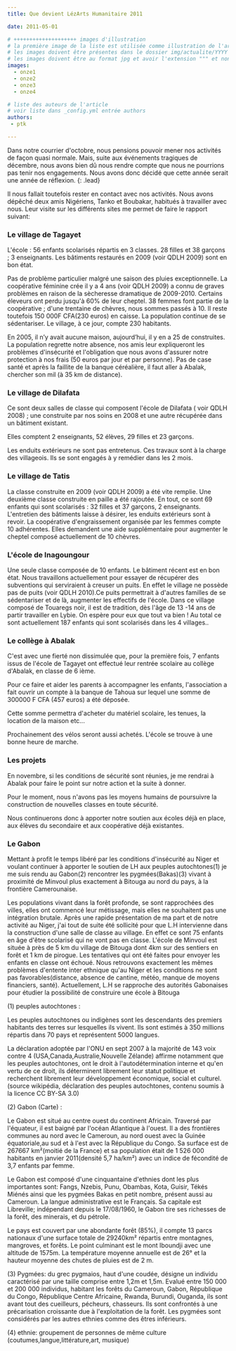 ```yaml
---
title: Que devient LézArts Humanitaire 2011

date: 2011-05-01

# ++++++++++++++++++++ images d'illustration
# la première image de la liste est utilisée comme illustration de l'article dans les pages de listing.
# les images doivent être présentes dans le dossier img/actualite/YYYY où YYYY représente l'année (ex : 2009 )
# les images doivent être au format jpg et avoir l'extension """ et non pas ".jpeg" ou """
images:
  - onze1
  - onze2
  - onze3
  - onze4

# liste des auteurs de l'article
# voir liste dans _config.yml entrée authors
authors:
 - ptk

---
```


Dans notre courrier d'octobre, nous pensions pouvoir mener nos activités de façon quasi normale. Mais, suite aux événements tragiques de décembre, nous avons bien dû nous rendre compte que
nous ne pourrions pas tenir nos engagements.
Nous avons donc décidé que cette année serait une année de réflexion.
{: .lead}

Il nous fallait toutefois rester en contact avec nos activités.
Nous avons dépêché deux amis Nigériens, Tanko et Boubakar, habitués à travailler avec nous. Leur visite sur les différents sites me permet de faire le rapport suivant:

### Le village de Tagayet

L'école : 56 enfants scolarisés répartis en 3 classes. 28 filles et 38 garçons ; 3 enseignants.
Les bâtiments restaurés en 2009 (voir QDLH 2009) sont en bon état.

Pas de problème particulier malgré une saison des pluies exceptionnelle.
La coopérative féminine crée il y a 4 ans (voir QDLH 2009) a connu de graves problèmes en raison de la sècheresse dramatique de 2009-2010.
Certains éleveurs ont perdu jusqu'à 60% de leur cheptel. 38 femmes font partie de la coopérative ; d'une trentaine de chèvres, nous sommes passés à 10.
Il reste toutefois 150 000F CFA(230 euros) en caisse.
La population continue de se sédentariser.
Le village, à ce jour, compte 230 habitants.

En 2005, il n’y avait aucune maison, aujourd’hui, il y en a 25 de construites.
La population regrette notre absence, nos amis leur expliqueront les problèmes d'insécurité et l'obligation que nous avons d'assurer notre protection à nos frais (50 euros par jour et par personne).
Pas de case santé et après la faillite de la banque céréalière, il faut aller à Abalak, chercher son mil (à 35 km de distance).

### Le village de Dilafata

Ce sont deux salles de classe qui composent l'école de Dilafata ( voir QDLH 2008) ; une construite par nos soins en 2008 et une autre récupérée dans un bâtiment existant.

Elles comptent 2 enseignants, 52 élèves, 29 filles et 23 garçons.

Les enduits extérieurs ne sont pas entretenus.
Ces travaux sont à la charge des villageois.
Ils se sont engagés à y remédier dans les 2 mois.

### Le village de Tatis

La classe construite en 2009 (voir QDLH 2009) a été vite remplie.
Une deuxième classe construite en paille a été rajoutée.
En tout, ce sont 69 enfants qui sont scolarisés : 32 filles et 37 garçons, 2 enseignants.
L'entretien des bâtiments laisse à désirer, les enduits extérieurs sont à revoir.
La coopérative d'engraissement organisée par les femmes compte 10 adhérentes.
Elles demandent une aide supplémentaire pour augmenter le cheptel composé actuellement de 10 chèvres.

### L'école de Inagoungour

Une seule classe composée de 10 enfants. Le bâtiment récent est en bon état.
Nous travaillons actuellement pour essayer de récupérer des subventions qui serviraient à creuser un puits. En effet le village ne possède pas de puits (voir QDLH 2010).Ce puits permettrait à d'autres familles de se sédentariser et de là, augmenter les effectifs de l'école. Dans ce village composé de Touaregs noir, il est de tradition, dès l'âge de 13 -14 ans de partir travailler en Lybie.
On espère pour eux que tout va bien !
Au total ce sont actuellement 187 enfants qui sont scolarisés dans les 4 villages..

### Le collège à Abalak

C'est avec une fierté non dissimulée que, pour la première fois, 7 enfants issus de l'école de Tagayet ont effectué leur rentrée scolaire au collège d'Abalak, en classe de 6 ième.

Pour ce faire et aider les parents à accompagner les enfants, l'association a fait ouvrir un compte à la banque de Tahoua sur lequel une somme de 300000 F CFA (457 euros) a été déposée.

Cette somme permettra d'acheter du matériel scolaire, les tenues, la location de la maison etc...

Prochainement des vélos seront aussi achetés.
L'école se trouve à une bonne heure de marche.

### Les projets

En novembre, si les conditions de sécurité sont réunies, je me rendrai à Abalak pour faire le point sur notre action et la suite à donner.

Pour le moment, nous n'avons pas les moyens humains de poursuivre la construction de nouvelles classes en toute sécurité.

Nous continuerons donc à apporter notre soutien aux écoles déjà en place, aux élèves du secondaire et aux coopérative déjà existantes.

### Le Gabon

Mettant à profit le temps libéré par les conditions d'insécurité au Niger et voulant continuer à apporter le soutien de LH aux peuples autochtones(1) je me suis rendu au Gabon(2) rencontrer les pygmées(Bakas)(3) vivant à proximité de Minvoul plus exactement à Bitouga au nord du pays, à la frontière Camerounaise.

Les populations vivant dans la forêt profonde, se sont rapprochées des villes, elles ont commencé leur métissage, mais elles ne souhaitent pas une intégration brutale.
Après une rapide présentation de ma part et de notre activité au Niger, j'ai tout de suite été sollicité pour que L.H intervienne dans la construction d'une salle de classe au village.
En effet ce sont 75 enfants en âge d'être scolarisé qui ne vont pas en classe.
L'école de Minvoul est située à près de 5 km du village de Bitouga dont 4km sur des sentiers en forêt et 1 km de pirogue. Les tentatives qui ont été faites pour envoyer les enfants en classe ont échoué.
Nous retrouvons exactement les mêmes problèmes d'entente inter ethnique qu'au Niger et les conditions ne sont pas favorables(distance, absence de cantine, météo, manque de moyens financiers, santé).
Actuellement, L.H se rapproche des autorités Gabonaises pour étudier la possibilité de construire une école à Bitouga

(1) peuples autochtones :

Les peuples autochtones ou indigènes sont les descendants des premiers habitants des terres sur lesquelles ils vivent. Ils sont estimés à 350 millions répartis dans 70 pays et représentent 5000 langues.

La déclaration adoptée par l'ONU en sept 2007 à la majorité de 143 voix contre 4 (USA,Canada,Australie,Nouvelle Zélande) affirme notamment que les peuples autochtones, ont le droit à l'autodétermination interne et qu'en vertu de ce droit, ils déterminent librement leur statut politique et recherchent librement leur développement économique, social et culturel.
(source wikipédia, déclaration des peuples autochtones, contenu soumis à la licence CC BY-SA 3.0)

(2) Gabon (Carte) :

Le Gabon est situé au centre ouest du continent Africain. Traversé par l'équateur, il est baigné par l'océan Atlantique à l'ouest. Il a des frontières communes au nord avec le Cameroun, au nord ouest avec la Guinée équatoriale,au sud et à l'est avec la République du Congo.
Sa surface est de 267667 km²(moitié de la France) et sa population était de 1 526 000 habitants en janvier 2011(densité 5,7 ha/km²) avec un indice de fécondité de 3,7 enfants par femme.

Le Gabon est composé d'une cinquantaine d'ethnies dont les plus importantes sont: Fangs, Nzebis, Punu, Obambas, Kota, Guisir, Tékés Miénés ainsi que les pygmées Bakas en petit nombre, présent aussi au Cameroun.
La langue administrative est le Français.
Sa capitale est Libreville; indépendant depuis le 17/08/1960, le Gabon tire ses richesses de la forêt, des minerais, et du pétrole.

Le pays est couvert par une abondante forêt (85%), il compte 13 parcs nationaux d'une surface totale de 29240km² répartis entre montagnes, mangroves, et forêts.
Le point culminant est le mont Iboundji avec une altitude de 1575m.
La température moyenne annuelle est de 26° et la hauteur moyenne des chutes de pluies est de 2 m.

(3) Pygmées: du grec pygmaios, haut d'une coudée, désigne un individu caractérisé par une taille comprise entre 1,2m et 1,5m.
Evalué entre 150 000 et 200 000 individus, habitant les forêts du Cameroun, Gabon, République du Congo, République Centre Africaine, Rwanda, Burundi, Ouganda, ils sont avant tout des cueilleurs, pécheurs, chasseurs.
Ils sont confrontés à une précarisation croissante due à l'exploitation de la forêt.
Les pygmées sont considérés par les autres ethnies comme des êtres inférieurs.

(4) ethnie: groupement de personnes de même culture (coutumes,langue,littérature,art, musique)
